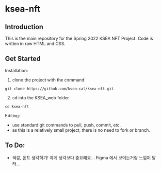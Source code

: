 # ksea-nft
## Introduction
This is the main repository for the Spring 2022 KSEA NFT Project. Code is written in raw HTML and CSS. 
## Get Started
Installation:
1. clone the project with the command
```
git clone https://github.com/ksea-cal/ksea-nft.git
```
2. cd into the KSEA_web folder
```
cd ksea-nft
```
Editing:
- use standard git commands to pull, push, commit, etc.
- as this is a relatively small project, there is no need to fork or branch.
## To Do:
- 색깔, 폰트 생각하기! 이게 생각보다 중요해요... Figma 에서 보이는거랑 느낌이 달라...
